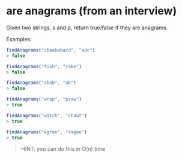 # are anagrams (from an interview)

Given two strings, s and p, return true/false if they are anagrams.

Examples:

```javascript
findAnagrams("cbaebabacd", "abc")
> false

findAnagrams("fish", "cake")
> false

findAnagrams("abab", "ab")
> false

findAnagrams("wrap", "praw")
> true

findAnagrams("watch", "chawt")
> true

findAnagrams("agree", "ragee")
> true
```

> HINT: you can do this in O(n) time
